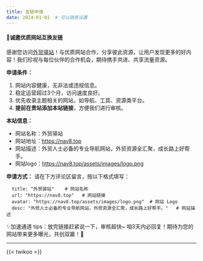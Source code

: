 ```yaml
---
title: 友链申请
date: 2024-01-01  # 可以随意设置
---
```



#### 📢诚邀优质网站互换友链
感谢您访问[外贸驿站](/)！与优质网站合作，分享彼此资源，让用户发现更多的好内容！我们珍视与每位伙伴的合作机会，期待携手共进、共享流量资源。

**申请条件：**
1. 网站内容健康，无非法或违规信息。
2. 稳定运营超过3个月，访问速度良好。
3. 优先收录主题相关的网站，如导航、工具、资源类平台。
4. **提前在贵站添加本站链接**，方便我们进行审核。

**本站信息：**
- 网站名称：外贸驿站
- 网站地址：https://nav8.top
- 网站描述：外贸人士必备的专业导航网站，外贸资源全汇聚，成长路上好帮手。
- 网站logo：https://nav8.top/assets/images/logo.png

**申请方式：**
请在下方评论区留言，按以下格式填写：
```
  title: "外贸驿站"    # 网站名称
  url: "https://nav8.top"   # 网站链接
  avatar: "https://nav8.top/assets/images/logo.png"  # 网站 Logo
  desc: "外贸人士必备的专业导航网站，外贸资源全汇聚，成长路上好帮手。"   # 网站描述
```
✨加速通道 tips：放完链接赶紧说一下，审核超快~ 咱3天内必回复！期待为您的网站带来更多曝光，共创双赢！🚀

---
{{< twikoo >}}  <!-- 使用默认设置 -->